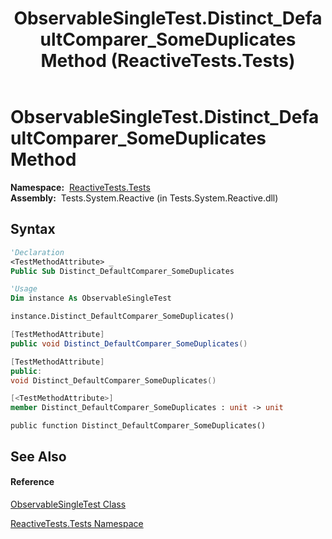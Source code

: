 ﻿---
title: ObservableSingleTest.Distinct_DefaultComparer_SomeDuplicates Method  (ReactiveTests.Tests)
TOCTitle: Distinct_DefaultComparer_SomeDuplicates Method
ms:assetid: M:ReactiveTests.Tests.ObservableSingleTest.Distinct_DefaultComparer_SomeDuplicates
ms:mtpsurl: https://msdn.microsoft.com/en-us/library/reactivetests.tests.observablesingletest.distinct_defaultcomparer_someduplicates(v=VS.103)
ms:contentKeyID: 36621114
ms.date: 06/28/2011
mtps_version: v=VS.103
f1_keywords:
- ReactiveTests.Tests.ObservableSingleTest.Distinct_DefaultComparer_SomeDuplicates
dev_langs:
- CSharp
- JScript
- VB
- FSharp
- c++
---

# ObservableSingleTest.Distinct\_DefaultComparer\_SomeDuplicates Method

**Namespace:**  [ReactiveTests.Tests](hh289046\(v=vs.103\).md)  
**Assembly:**  Tests.System.Reactive (in Tests.System.Reactive.dll)

## Syntax

``` vb
'Declaration
<TestMethodAttribute> _
Public Sub Distinct_DefaultComparer_SomeDuplicates
```

``` vb
'Usage
Dim instance As ObservableSingleTest

instance.Distinct_DefaultComparer_SomeDuplicates()
```

``` csharp
[TestMethodAttribute]
public void Distinct_DefaultComparer_SomeDuplicates()
```

``` c++
[TestMethodAttribute]
public:
void Distinct_DefaultComparer_SomeDuplicates()
```

``` fsharp
[<TestMethodAttribute>]
member Distinct_DefaultComparer_SomeDuplicates : unit -> unit 
```

``` jscript
public function Distinct_DefaultComparer_SomeDuplicates()
```

## See Also

#### Reference

[ObservableSingleTest Class](hh315143\(v=vs.103\).md)

[ReactiveTests.Tests Namespace](hh289046\(v=vs.103\).md)

